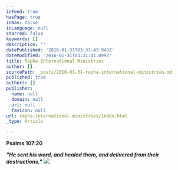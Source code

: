 ```yaml
---
inFeed: true
hasPage: true
inNav: false
inLanguage: null
starred: false
keywords: []
description: ''
datePublished: '2016-01-31T03:31:43.943Z'
dateModified: '2016-01-31T03:31:41.099Z'
title: Rapha International Ministries
author: []
sourcePath: _posts/2016-01-31-rapha-international-ministries.md
published: true
authors: []
publisher:
  name: null
  domain: null
  url: null
  favicon: null
url: rapha-international-ministries/index.html
_type: Article

---
```

**Psalms 107:20**

_**"He sent his word, and healed them, and delivered from their destructions."**_
![](https://the-grid-user-content.s3-us-west-2.amazonaws.com/ed67ed17-bc3c-4e55-b2a1-b35e828f1d51.jpg)